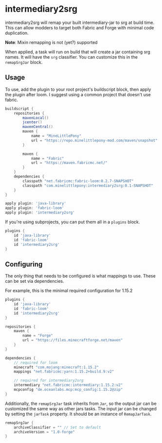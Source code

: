 # intermediary2srg

intermediary2srg will remap your built intermediary-jar to srg at build time.
This can allow modders to target both Fabric and Forge with minimal code
duplication.

**Note**: Mixin remapping is not (yet?) supported

When applied, a task will run on build that will create a jar containing srg
names. It will have the `srg` classifier. You can customize this in the
`remapSrgJar` block.

## Usage

To use, add the plugin to your root project's buildscript block, then apply the
plugin after loom. I suggest using a common project that doesn't use fabric.

```gradle
buildscript {
    repositories {
        mavenLocal()
        jcenter()
        mavenCentral()
        maven {
            name = "MineLittlePony"
            url = "https://repo.minelittlepony-mod.com/maven/snapshot"
        }   

        maven {
            name = "Fabric"
            url = "https://maven.fabricmc.net/"
        }
    }
    dependencies {
        classpath "net.fabricmc:fabric-loom:0.2.7-SNAPSHOT"
        classpath "com.minelittlepony:intermediary2srg:0.1-SNAPSHOT"
    }
}

apply plugin: 'java-library'
apply plugin: 'fabric-loom'
apply plugin: 'intermediary2srg'
```

If you're using subprojects, you can put them all in a `plugins` block.

```gradle
plugins {
    id 'java-library'
    id 'fabric-loom'
    id 'intermediary2srg'
}
```

## Configuring

The only thing that needs to be configured is what mappings
to use. These can be set via dependencies.

For example, this is the minimal required configuration for 1.15.2

```gradle
plugins {
    id 'java-library'
    id 'fabric-loom'
    id 'intermediary2srg'
}

repositories {
    maven {
        name = "Forge"
        url = "https://files.minecraftforge.net/maven"
    }
}

dependencies {
    // required for loom
    minecraft "com.mojang:minecraft:1.15.2"
    mappings "net.fabricmc:yarn:1.15.2+build.9:v2"

    // required for intermediary2srg
    intermediary "net.fabricmc:intermediary:1.15.2:v2"
    mcpconfig "de.oceanlabs.mcp:mcp_config:1.15.2@zip"
}
```

Additionally, the `remapSrgJar` task inherits from `Jar`, so the output jar can
be customized the same way as other jars tasks. The input jar can be changed by
setting the `jarTask` property. It should be an instance of `RemapJarTask`.

```gradle
remapSrgJar {
    archiveClassifier = "" // Set to default
    archiveVersion = "1.0-forge"
}
```